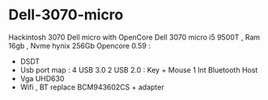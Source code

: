 # Dell-3070-micro
Hackintosh  3070 Dell micro with OpenCore
Dell 3070 micro i5 9500T , Ram 16gb , Nvme hynix 256Gb
Opencore 0.59 :
- DSDT 
- Usb port map : 
  4 USB 3.0 
  2 USB 2.0 : Key + Mouse
  1 Int Bluetooth Host
- Vga UHD630
- Wifi , BT replace BCM943602CS + adapter

